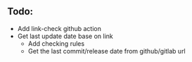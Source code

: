 ## Todo:

- Add link-check github action
- Get last update date base on link
	- Add checking rules
	- Get the last commit/release date from github/gitlab url
